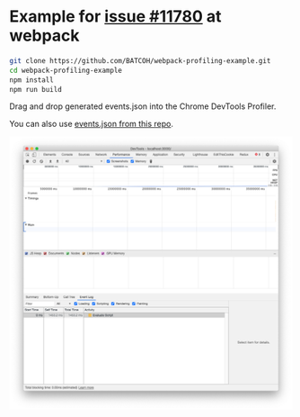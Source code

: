 # Example for [issue #11780](https://github.com/webpack/webpack/issues/11780) at webpack

```bash
git clone https://github.com/BATCOH/webpack-profiling-example.git
cd webpack-profiling-example
npm install
npm run build
```
Drag and drop generated events.json into the Chrome DevTools Profiler.

You can also use [events.json from this repo](https://raw.githubusercontent.com/BATCOH/webpack-profiling-example/master/events.json).

![DevTools Screenshot](https://raw.githubusercontent.com/BATCOH/webpack-profiling-example/master/devtools.png)
